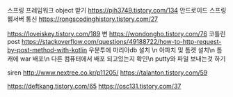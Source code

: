 스프링 프레임워크 object 받기
https://pjh3749.tistory.com/134
안드로이드 스프링 웹서버 통신
https://rongscodinghistory.tistory.com/27

https://loveiskey.tistory.com/189
변
https://wondongho.tistory.com/76
코틀린 post
https://stackoverflow.com/questions/49188722/how-to-http-request-by-post-method-with-kotlin
우분투에 마리아db 설치 \n
아파치 및 톰켓 설치\n
톰캐에 war 배포\n
다른 컴퓨터에서 배포 되고있는지 확인\n
putty와 파일 보내는것 하기

siren
http://www.nextree.co.kr/p11205/
https://talanton.tistory.com/59

https://deftkang.tistory.com/65
https://osc131.tistory.com/37
